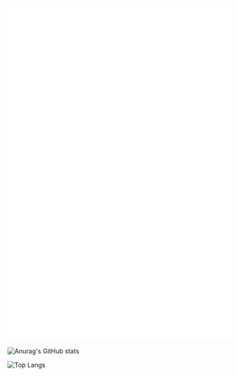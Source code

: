 <a href="#" target="_blank">
  <img src="assets/background.svg" width="1200" height="750" alt="trungquandev-official" />
</a>

![Anurag's GitHub stats](https://github-readme-stats.vercel.app/api?username=anhkiet-201&show_icons=true)

![Top Langs](https://github-readme-stats.vercel.app/api/top-langs/?username=anhkiet-201)

